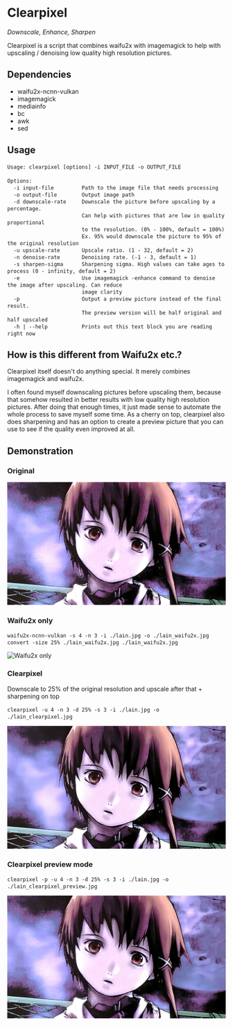 # Clearpixel
*Downscale, Enhance, Sharpen*

Clearpixel is a script that combines waifu2x with imagemagick to help with upscaling / denoising low quality high resolution pictures.

## Dependencies
- waifu2x-ncnn-vulkan
- imagemagick
- mediainfo
- bc
- awk
- sed

## Usage
```
Usage: clearpixel [options] -i INPUT_FILE -o OUTPUT_FILE

Options:
  -i input-file         Path to the image file that needs processing
  -o output-file        Output image path
  -d downscale-rate     Downscale the picture before upscaling by a percentage.
                        Can help with pictures that are low in quality proportional
                        to the resolution. (0% - 100%, default = 100%)
                        Ex. 95% would downscale the picture to 95% of the original resolution
  -u upscale-rate       Upscale ratio. (1 - 32, default = 2)
  -n denoise-rate       Denoising rate. (-1 - 3, default = 1)
  -s sharpen-sigma      Sharpening sigma. High values can take ages to process (0 - infinity, default = 2)
  -e                    Use imagemagick -enhance command to denoise the image after upscaling. Can reduce
                        image clarity
  -p                    Output a preview picture instead of the final result.
                        The preview version will be half original and half upscaled
  -h | --help           Prints out this text block you are reading right now
```

## How is this different from Waifu2x etc.?
Clearpixel itself doesn't do anything special. It merely combines imagemagick and waifu2x.

I often found myself downscaling pictures before upscaling them, because that somehow resulted in better results with low quality high resolution pictures. After doing that enough times, it just made sense to automate the whole process to save myself some time. As a cherry on top, clearpixel also does sharpening and has an option to create a preview picture that you can use to see if the quality even improved at all.

## Demonstration
### Original
![Original picture](./example/lain.jpg)

### Waifu2x only
```
waifu2x-ncnn-vulkan -s 4 -n 3 -i ./lain.jpg -o ./lain_waifu2x.jpg
convert -size 25% ./lain_waifu2x.jpg ./lain_waifu2x.jpg
```
![Waifu2x only](./example/lain_waifu2x.jpg)

### Clearpixel
Downscale to 25% of the original resolution and upscale after that + sharpening on top
```
clearpixel -u 4 -n 3 -d 25% -s 3 -i ./lain.jpg -o ./lain_clearpixel.jpg
```
![Clearpixel](./example/lain_clearpixel.jpg)

### Clearpixel preview mode
```
clearpixel -p -u 4 -n 3 -d 25% -s 3 -i ./lain.jpg -o ./lain_clearpixel_preview.jpg
```
![Clearpixel preview](./example/lain_clearpixel_preview.jpg)
